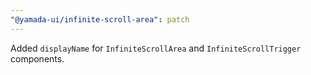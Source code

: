 ```yaml
---
"@yamada-ui/infinite-scroll-area": patch
---
```


Added `displayName` for `InfiniteScrollArea` and `InfiniteScrollTrigger` components.
